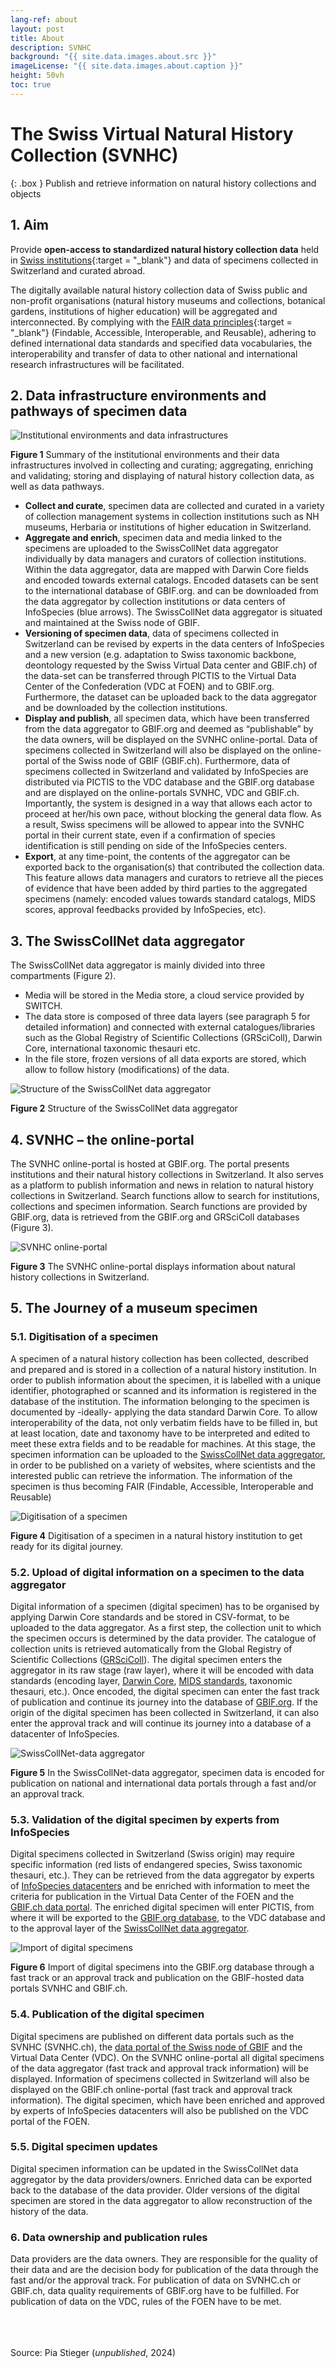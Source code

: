```yaml
---
lang-ref: about
layout: post
title: About
description: SVNHC
background: "{{ site.data.images.about.src }}"
imageLicense: "{{ site.data.images.about.caption }}"
height: 50vh
toc: true
---
```


<html lang="en">
<head>
  <meta charset="UTF-8">
  <meta name="viewport" content="width=device-width, initial-scale=1.0">
  <title>Back to Top Button</title>
  <style>
    /* Style for the Back to Top Button */
    #back-to-top {
      position: fixed;
      bottom: 40px;
      right: 120px;
      display: none;
      background-color: #fa5e97;
      color: white;
      text-align: center;
      padding: 5px;
      border-radius: 5px;
      font-size: 18px;
      cursor: pointer;
      z-index: 1000;
      width: 70px; /* Width for the rectangle */
      height: 50px; /* Height for the rectangle */
      line-height: 40px;
    }
    #back-to-top:hover {
      background-color: #fa5e97;
    }
  </style>
</head>
<body>
  <!-- Back to Top Button -->
  <a id="back-to-top" href="#" title="Back to top">Up</a>
  <script>
    // Show or hide the button when scrolling
    window.onscroll = function() {
      scrollFunction();
    };
    function scrollFunction() {
      var backToTopButton = document.getElementById("back-to-top");
      if (document.body.scrollTop > 20 || document.documentElement.scrollTop > 20) {
        backToTopButton.style.display = "block";
      } else {
        backToTopButton.style.display = "none";
      }
    }
    // Scroll to the top when the button is clicked
    document.getElementById("back-to-top").addEventListener("click", function(event) {
      event.preventDefault();
      document.body.scrollTop = 0; // For Safari
      document.documentElement.scrollTop = 0; // For Chrome, Firefox, IE, and Opera
    });
  </script>
</body>
</html>

# The Swiss Virtual Natural History Collection (SVNHC)

{: .box }
Publish and retrieve information on natural history collections and objects

## 1. Aim

Provide **open-access to standardized natural history collection data** held in [Swiss institutions](/institution/search){:target = "_blank"} and data of specimens collected in Switzerland and curated abroad.

The digitally available natural history collection data of Swiss public and non-profit organisations (natural history museums and collections, botanical gardens, institutions of higher education) will be aggregated and interconnected. By complying with the [FAIR data principles](https://www.go-fair.org/fair-principles/){:target = "_blank"} (Findable, Accessible, Interoperable, and Reusable), adhering to defined international data standards and specified data vocabularies, the interoperability and transfer of data to other national and international research infrastructures will be facilitated.


## 2. Data infrastructure environments and pathways of specimen data

![Institutional environments and data infrastructures](/assets/images/GraphsDiagrams/Figure1.jpg "Figure 1")

**Figure 1** Summary of the institutional environments and their data infrastructures involved in collecting and curating; aggregating, enriching and validating; storing and displaying of natural history collection data, as well as data pathways.

* **Collect and curate**, specimen data are collected and curated in a variety of collection management systems in collection institutions such as NH museums, Herbaria or institutions of higher education in Switzerland.
* **Aggregate and enrich**, specimen data and media linked to the specimens are uploaded to the SwissCollNet data aggregator individually by data managers and curators of collection institutions. Within the data aggregator, data are mapped with Darwin Core fields and encoded towards external catalogs. Encoded datasets can be sent to the international database of GBIF.org. and can be downloaded from the data aggregator by collection institutions or data centers of InfoSpecies (blue arrows). The SwissCollNet data aggregator is situated and maintained at the Swiss node of GBIF.  
* **Versioning of specimen data**, data of specimens collected in Switzerland can be revised by experts in the data centers of InfoSpecies and a new version (e.g. adaptation to Swiss taxonomic backbone, deontology requested by the Swiss Virtual Data center and GBIF.ch) of the data-set can be transferred through PICTIS to the Virtual Data Center of the Confederation (VDC at FOEN) and to GBIF.org. Furthermore, the dataset can be uploaded back to the data aggregator and be downloaded by the collection institutions. 
* **Display and publish**, all specimen data, which have been transferred from the data aggregator to GBIF.org and deemed as “publishable” by the data owners, will be displayed on the SVNHC online-portal. Data of specimens collected in Switzerland will also be displayed on the online-portal of the Swiss node of GBIF (GBIF.ch). Furthermore, data of specimens collected in Switzerland and validated by InfoSpecies are distributed via PICTIS to the VDC database and the GBIF.org database and are displayed on the online-portals SVNHC, VDC and GBIF.ch. Importantly, the system is designed in a way that allows each actor to proceed at her/his own pace, without blocking the general data flow. As a result, Swiss specimens will be allowed to appear into the SVNHC portal in their current state, even if a confirmation of species identification is still pending on side of the InfoSpecies centers.
* **Export**, at any time-point, the contents of the aggregator can be exported back to the organisation(s) that contributed the collection data. This feature allows data managers and curators to retrieve all the pieces of evidence that have been added by third parties to the aggregated specimens (namely: encoded values towards standard catalogs, MIDS scores, approval feedbacks provided by InfoSpecies, etc).


## 3. The SwissCollNet data aggregator


The SwissCollNet data aggregator is mainly divided into three compartments (Figure 2). 
* Media will be stored in the Media store, a cloud service provided by SWITCH. 
* The data store is composed of three data layers (see paragraph 5 for detailed information) and connected with external catalogues/libraries such as the Global Registry of Scientific Collections (GRSciColl), Darwin Core, international taxonomic thesauri etc.
* In the file store, frozen versions of all data exports are stored, which allow to follow history (modifications) of the data.


![Structure of the SwissCollNet data aggregator](/assets/images/GraphsDiagrams/Figure2.jpg "Figure 2")

**Figure 2** Structure of the SwissCollNet data aggregator

## 4. SVNHC – the online-portal

The SVNHC online-portal is hosted at GBIF.org. The portal presents institutions and their natural history collections in Switzerland. It also serves as a platform to publish information and news in relation to natural history collections in Switzerland. Search functions allow to search for institutions, collections and specimen information. Search functions are provided by GBIF.org, data is retrieved from the GBIF.org and GRSciColl databases (Figure 3).

![SVNHC online-portal](/assets/images/GraphsDiagrams/Figure3.jpg "Figure 3")

**Figure 3** The SVNHC online-portal displays information about natural history collections in Switzerland.

## 5. The Journey of a museum specimen


### 5.1. Digitisation of a specimen


A specimen of a natural history collection has been collected, described and prepared and is stored in a collection of a natural history institution. In order to publish information about the specimen, it is labelled with a unique identifier, photographed or scanned and its information is registered in the database of the institution. The information belonging to the specimen is documented by -ideally- applying the data standard Darwin Core. To allow interoperability of the data, not only verbatim fields have to be filled in, but at least location, date and taxonomy have to be interpreted and edited to meet these extra fields and to be readable for machines. At this stage, the specimen information can be uploaded to the [SwissCollNet data aggregator](https://svnhc.hp.gbif-staging.org/data-aggregator-faqs), in order to be published on a variety of websites, where scientists and the interested public can retrieve the information. The information of the specimen is thus becoming FAIR (Findable, Accessible, Interoperable and Reusable)

![Digitisation of a specimen](/assets/images/GraphsDiagrams/Figure4.jpg "Figure 4")

**Figure 4** Digitisation of a specimen in a natural history institution to get ready for its digital journey.

### 5.2. Upload of digital information on a specimen to the data aggregator


Digital information of a specimen (digital specimen) has to be organised by applying Darwin Core standards and be stored in CSV-format, to be uploaded to the data aggregator. As a first step, the collection unit to which the specimen occurs is determined by the data provider. The catalogue of collection units is retrieved automatically from the Global Registry of Scientific Collections ([GRSciColl](https://scientific-collections.gbif.org/)). The digital specimen enters the aggregator in its raw stage (raw layer), where it will be encoded with data standards (encoding layer, [Darwin Core](https://dwc.tdwg.org/), [MIDS standards](https://www.tdwg.org/community/cd/mids/), taxonomic thesauri, etc.). Once encoded, the digital specimen can enter the fast track of publication and continue its journey into the database of [GBIF.org](https://www.gbif.org/). If the origin of the digital specimen has been collected in Switzerland, it can also enter the approval track and will continue its journey into a database of a datacenter of InfoSpecies.

![SwissCollNet-data aggregator](/assets/images/GraphsDiagrams/Figure5.jpg "Figure 5")

**Figure 5** In the SwissCollNet-data aggregator, specimen data is encoded for publication on national and international data portals through a fast and/or an approval track.


### 5.3. Validation of the digital specimen by experts from InfoSpecies


Digital specimens collected in Switzerland (Swiss origin) may require specific information (red lists of endangered species, Swiss taxonomic thesauri, etc.). They can be retrieved from the data aggregator by experts of [InfoSpecies datacenters](https://www.infospecies.ch/fr/) and be enriched with information to meet the criteria for publication in the Virtual Data Center of the FOEN and the [GBIF.ch data portal](https://swiss-bif.hp.gbif.org/). The enriched digital specimen will enter PICTIS, from where it will be exported to the [GBIF.org database](https://www.gbif.org/), to the VDC database and to the approval layer of the [SwissCollNet data aggregator](https://svnhc.hp.gbif-staging.org/data-aggregator-faqs).

![Import of digital specimens](/assets/images/GraphsDiagrams/Figure6.jpg "Figure 6")

**Figure 6** Import of digital specimens into the GBIF.org database through a fast track or an approval track and publication on the GBIF-hosted data portals SVNHC and GBIF.ch.


### 5.4. Publication of the digital specimen


Digital specimens are published on different data portals such as the SVNHC (SVNHC.ch), the [data portal of the Swiss node of GBIF](https://swiss-bif.hp.gbif.org/) and the Virtual Data Center (VDC). On the SVNHC online-portal all digital specimens of the data aggregator (fast track and approval track information) will be displayed. Information of specimens collected in Switzerland will also be displayed on the GBIF.ch online-portal (fast track and approval track information). The digital specimen, which have been enriched and approved by experts of InfoSpecies datacenters will also be published on the VDC portal of the FOEN.

### 5.5. Digital specimen updates


Digital specimen information can be updated in the SwissCollNet data aggregator by the data providers/owners. Enriched data can be exported back to the database of the data provider. Older versions of the digital specimen are stored in the data aggregator to allow reconstruction of the history of the data.


### 6. Data ownership and publication rules


Data providers are the data owners. They are responsible for the quality of their data and are the decision body for publication of the data through the fast and/or the approval track. For publication of data on SVNHC.ch or GBIF.ch, data quality requirements of GBIF.org have to be fulfilled. For publication of data on the VDC, rules of the FOEN have to be met.

<br><br><br>
Source: Pia Stieger (*unpublished*, 2024)

